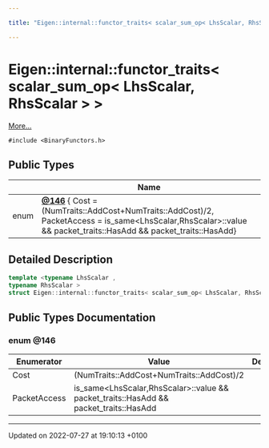 ```yaml
---

title: "Eigen::internal::functor_traits< scalar_sum_op< LhsScalar, RhsScalar > >"

---
```


# Eigen::internal::functor_traits< scalar_sum_op< LhsScalar, RhsScalar > >



 [More...](#detailed-description)


`#include <BinaryFunctors.h>`

## Public Types

|                | Name           |
| -------------- | -------------- |
| enum| **[@146](http://example.org/classes/structeigen_1_1internal_1_1functor__traits_3_01scalar__sum__op_3_01lhsscalar_00_01rhsscalar_01_4_01_4/#enum-@146)** { Cost = (NumTraits<LhsScalar>::AddCost+NumTraits<RhsScalar>::AddCost)/2, PacketAccess = is_same<LhsScalar,RhsScalar>::value && packet_traits<LhsScalar>::HasAdd && packet_traits<RhsScalar>::HasAdd} |

## Detailed Description

```cpp
template <typename LhsScalar ,
typename RhsScalar >
struct Eigen::internal::functor_traits< scalar_sum_op< LhsScalar, RhsScalar > >;
```

## Public Types Documentation

### enum @146

| Enumerator | Value | Description |
| ---------- | ----- | ----------- |
| Cost | (NumTraits<LhsScalar>::AddCost+NumTraits<RhsScalar>::AddCost)/2|   |
| PacketAccess | is_same<LhsScalar,RhsScalar>::value && packet_traits<LhsScalar>::HasAdd && packet_traits<RhsScalar>::HasAdd|   |




-------------------------------

Updated on 2022-07-27 at 19:10:13 +0100